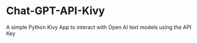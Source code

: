 # Chat-GPT-API-Kivy
A simple Python Kivy App to interact with Open AI text models using the API Key
